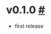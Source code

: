 # v0.1.0 [#](https://github.com/idleberg/vscode-electron-builder/releases/tag/0.1.0)

- first release
